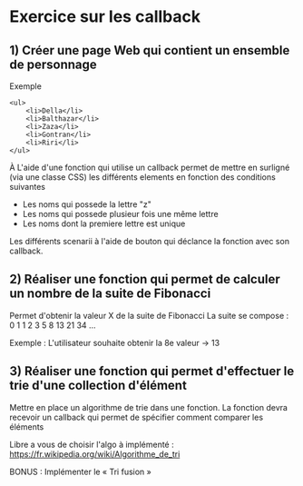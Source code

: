 
# Exercice sur les callback

## 1) Créer une page Web qui contient un ensemble de personnage 
Exemple
```
<ul>
    <li>Della</li>
    <li>Balthazar</li>
    <li>Zaza</li>
    <li>Gontran</li>
    <li>Riri</li>
</ul>
```
À L'aide d'une fonction qui utilise un callback permet de mettre en surligné
(via une classe CSS) les différents elements en fonction des conditions suivantes 
 - Les noms qui possede la lettre "z"
 - Les noms qui possede plusieur fois une même lettre
 - Les noms dont la premiere lettre est unique

Les différents scenarii à l'aide de bouton qui déclance la fonction avec son callback.

## 2) Réaliser une fonction qui permet de calculer un nombre de la suite de Fibonacci
Permet d'obtenir la valeur X de la suite de Fibonacci
La suite se compose : 0 1 1 2 3 5 8 13 21 34 ...

Exemple : 
L'utilisateur souhaite obtenir la 8e valeur -> 13

## 3) Réaliser une fonction qui permet d'effectuer le trie d'une collection d'élément
Mettre en place un algorithme de trie dans une fonction.
La fonction devra recevoir un callback qui permet de spécifier comment comparer les éléments

Libre a vous de choisir l'algo à implémenté : https://fr.wikipedia.org/wiki/Algorithme_de_tri

BONUS : Implémenter le « Tri fusion »